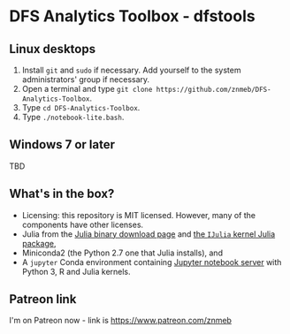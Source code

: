 # DFS Analytics Toolbox - dfstools

## Linux desktops
1. Install `git` and `sudo` if necessary. Add yourself to the system administrators' group if necessary.
2. Open a terminal and type `git clone https://github.com/znmeb/DFS-Analytics-Toolbox`.
3. Type `cd DFS-Analytics-Toolbox`.
4. Type `./notebook-lite.bash`.

## Windows 7 or later
TBD

## What's in the box?
* Licensing: this repository is MIT licensed. However, many of the components have other licenses.
* Julia from the [Julia binary download page](http://julialang.org/downloads/) and [the `IJulia` kernel Julia package](https://github.com/JuliaLang/IJulia.jl),
* Miniconda2 (the Python 2.7 one that Julia installs), and
* A `jupyter` Conda environment containing [Jupyter notebook server](https://jupyter.org/) with Python 3, R and Julia kernels.

## Patreon link
I'm on Patreon now - link is <https://www.patreon.com/znmeb>
